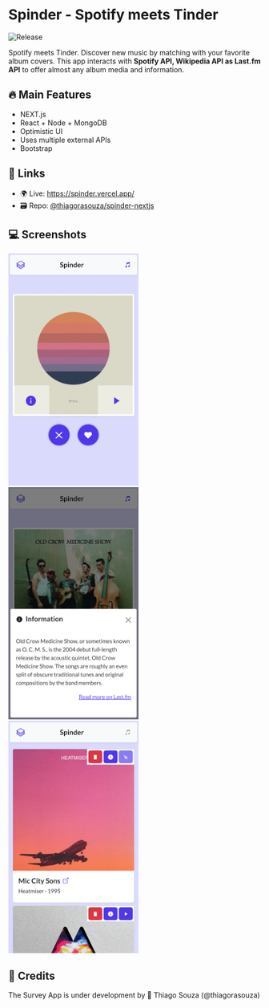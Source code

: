 # Spinder - Spotify meets Tinder

![Release](https://img.shields.io/github/v/tag/thiagorasouza/spinder-nextjs?label=release)

Spotify meets Tinder. Discover new music by matching with your favorite album covers. This app interacts with **Spotify API, Wikipedia API as Last.fm API** to offer almost any album media and information.

## :fire: Main Features

- NEXT.js
- React + Node + MongoDB
- Optimistic UI
- Uses multiple external APIs
- Bootstrap

## :link: Links

- :earth_africa: Live: <https://spinder.vercel.app/>
- :card_file_box: Repo: [@thiagorasouza/spinder-nextjs](https://github.com/thiagorasouza/spinder-nextjs)

## :computer: Screenshots

[<img src="docs/spinder.png?raw=true" width="260"  alt="Cover carousel" />](https://github.com/thiagorasouza/spinder-nextjs/blob/main/docs/spinder.png?raw=true)
[<img src="docs/info.png?raw=true" width="260" alt="Album information" />](https://github.com/thiagorasouza/spinder-nextjs/blob/main/docs/info.png?raw=true)
[<img src="docs/library.png?raw=true" width="260" alt="Album library" />](https://github.com/thiagorasouza/spinder-nextjs/blob/main/docs/library.png?raw=true)

## :wrench: Credits

The Survey App is under development by :rocket: Thiago Souza (@thiagorasouza)
